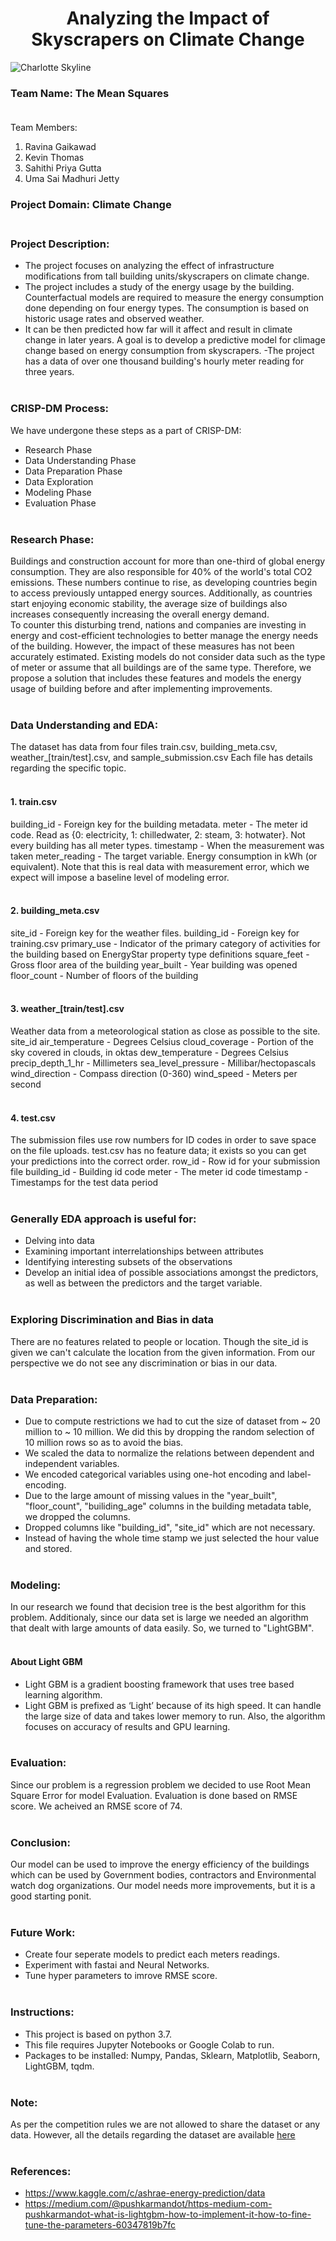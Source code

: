 <h1 align = "center"> Analyzing the Impact of Skyscrapers on Climate Change </h1>

![Charlotte Skyline](https://v1019.com/wp-content/uploads/sites/51/2018/01/Charlotte-Skyline.jpg)


### Team Name: The Mean Squares<br/><br/>

Team Members:
1. Ravina Gaikawad
2. Kevin Thomas
3. Sahithi Priya Gutta
4. Uma Sai Madhuri Jetty


### Project Domain: Climate Change<br/><br/>

### Project Description:
- The project focuses on analyzing  the effect of infrastructure modifications from tall building units/skyscrapers on climate change.
- The project includes a study of the energy usage  by the building. Counterfactual models are required to measure the energy consumption done depending on four energy types. The consumption is based on historic usage rates and observed weather.
- It can be then predicted how far will it affect and result in climate change in later years. A goal is to develop a predictive model  for climage change based on energy consumption from skyscrapers.
-The project has a data of over one thousand building's hourly meter reading for three years.<br/><br/>


### CRISP-DM Process:
We have undergone these steps as a part of CRISP-DM:
- Research Phase
- Data Understanding Phase
- Data Preparation Phase
- Data Exploration
- Modeling Phase
- Evaluation Phase<br/><br/>


### Research Phase:
Buildings and construction account for more than one-third of global energy consumption. They are also responsible for 40% of the world's total CO2 emissions. These numbers continue to rise, as developing countries begin to access previously untapped energy sources. Additionally, as countries start enjoying economic stability, the average size of buildings also increases consequently increasing the overall energy demand.
<br> To counter this disturbing trend, nations and companies are investing in energy and cost-efficient technologies to better manage the energy needs of the building. However, the impact of these measures has not been accurately estimated. Existing models do not consider data such as the type of meter or assume that all buildings are of the same type. Therefore, we propose a solution that includes these features and models the energy usage of building before and after implementing improvements.<br/><br/>
	
	
### Data Understanding and EDA:
The dataset has data from four files train.csv, building_meta.csv, weather_[train/test].csv, and sample_submission.csv
Each file has details regarding the specific topic.<br/><br/>


#### 1. train.csv

building_id - Foreign key for the building metadata.
meter - The meter id code. Read as {0: electricity, 1: chilledwater, 2: steam, 3: hotwater}. Not every building has all meter types.
timestamp - When the measurement was taken
meter_reading - The target variable. Energy consumption in kWh (or equivalent). Note that this is real data with measurement error, which we expect will impose a baseline level of modeling error.<br/><br/>


#### 2. building_meta.csv

site_id - Foreign key for the weather files.
building_id - Foreign key for training.csv
primary_use - Indicator of the primary category of activities for the building based on EnergyStar property type definitions
square_feet - Gross floor area of the building
year_built - Year building was opened
floor_count - Number of floors of the building<br/><br/>
	
	
#### 3. weather_[train/test].csv

Weather data from a meteorological station as close as possible to the site.
site_id
air_temperature - Degrees Celsius
cloud_coverage - Portion of the sky covered in clouds, in oktas
dew_temperature - Degrees Celsius
precip_depth_1_hr - Millimeters
sea_level_pressure - Millibar/hectopascals
wind_direction - Compass direction (0-360)
wind_speed - Meters per second<br/><br/>
	
	
#### 4. test.csv

The submission files use row numbers for ID codes in order to save space on the file uploads. test.csv has no feature data; it exists so you can get your predictions into the correct order.
row_id - Row id for your submission file
building_id - Building id code
meter - The meter id code
timestamp - Timestamps for the test data period<br/><br/>
	
	
### Generally EDA approach is useful for:
- Delving into data
- Examining important interrelationships between attributes
- Identifying interesting subsets of the observations
- Develop an initial idea of possible associations amongst the predictors, as well as between the predictors and the target variable.<br/><br/>


### Exploring Discrimination and Bias in data
There are no features related to people or location. Though the site_id is given we can't calculate the location from the given information. From our perspective we do not see any discrimination or bias in our data.<br/><br/>


### Data Preparation:
- Due to compute restrictions we had to cut the size of dataset from ~ 20 million to ~ 10 million. We did this by dropping the random selection of 10 million rows so as to avoid the bias.
- We scaled the data to normalize the relations between dependent and independent variables.
- We encoded categorical variables using one-hot encoding and label-encoding.
- Due to the large amount of missing values in the "year_built", "floor_count", "builiding_age" columns in the building metadata table, we dropped the columns.
- Dropped columns like "building_id", "site_id" which are not necessary.
- Instead of having the whole time stamp we just selected the hour value and stored.<br/><br/>


### Modeling:
In our research we found that decision tree is the best algorithm for this problem. Additionaly, since our data set is large we needed an algorithm that dealt with large amounts of data easily. So, we turned to "LightGBM".<br/><br/>


#### About Light GBM
- Light GBM is a gradient boosting framework that uses tree based learning algorithm.
- Light GBM is prefixed as ‘Light’ because of its high speed. It can handle the large size of data and takes lower memory to run. Also, the algorithm focuses on accuracy of results and GPU learning.<br/><br/>


### Evaluation:
Since our problem is a regression problem we decided to use Root Mean Square Error for model Evaluation. Evaluation is done based on RMSE score. We acheived an RMSE score of 74.<br/><br/>


### Conclusion:
Our model can be used to improve the energy efficiency of the buildings which can be used by Government bodies, contractors and Environmental watch dog organizations. Our model needs more improvements, but it is a good starting ponit.<br/><br/>


### Future Work:
- Create four seperate models to predict each meters readings.
- Experiment with fastai and Neural Networks.
- Tune hyper parameters to imrove RMSE score.<br/><br/>


### Instructions:
- This project is based on python 3.7.
- This file requires Jupyter Notebooks or Google Colab to run.
- Packages to be installed: Numpy, Pandas, Sklearn, Matplotlib, Seaborn, LightGBM, tqdm.<br/><br/>


### Note:
As per the competition rules we are not allowed to share the dataset or any data. However, all the details regarding the dataset are available [here](https://www.kaggle.com/c/ashrae-energy-prediction/overview)<br/><br/>


### References:
- https://www.kaggle.com/c/ashrae-energy-prediction/data
- https://medium.com/@pushkarmandot/https-medium-com-pushkarmandot-what-is-lightgbm-how-to-implement-it-how-to-fine-tune-the-parameters-60347819b7fc
